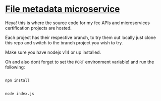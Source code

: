 # [File metadata microservice](https://www.freecodecamp.org/learn/apis-and-microservices/apis-and-microservices-projects/file-metadata-microservice)

Heya! this is where the source code for my fcc APIs and microservices certification projects are hosted.

Each project has their respective branch, to try them out locally just clone this repo and switch to the branch project you wish to try.

Make sure you have nodejs v14 or up installed.

Oh and also dont forget to set the `PORT` environment variable! and run the following:

```bash 

npm install

```

```bash 

node index.js

```
